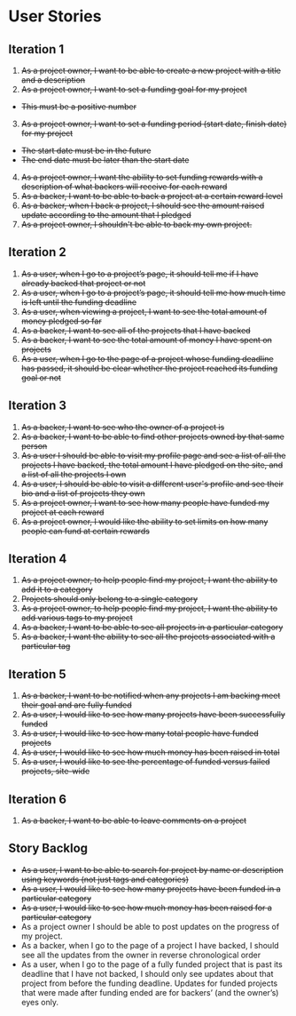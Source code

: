 # User Stories


## Iteration 1
1. ~~As a project owner, I want to be able to create a new project with a title and a description~~
2. ~~As a project owner, I want to set a funding goal for my project~~
  *  ~~This must be a positive number~~
3. ~~As a project owner, I want to set a funding period (start date, finish date) for my project~~
* ~~The start date must be in the future~~
* ~~The end date must be later than the start date~~
4. ~~As a project owner, I want the ability to set funding rewards with a description of what backers will receive for each reward~~
5. ~~As a backer, I want to be able to back a project at a certain reward level~~
6. ~~As a backer, when I back a project, I should see the amount raised update according to the amount that I pledged~~
7. ~~As a project owner, I shouldn't be able to back my own project.~~
## Iteration 2
1. ~~As a user, when I go to a project’s page, it should tell me if I have already backed that project or not~~
2. ~~As a user, when I go to a project’s page, it should tell me how much time is left until the funding deadline~~
3. ~~As a user, when viewing a project, I want to see the total amount of money pledged so far~~
4. ~~As a backer, I want to see all of the projects that I have backed~~
5. ~~As a backer, I want to see the total amount of money I have spent on projects~~
6. ~~As a user, when I go to the page of a project whose funding deadline has passed, it should be clear whether the project reached its funding goal or not~~
## Iteration 3
1. ~~As a backer, I want to see who the owner of a project is~~
2. ~~As a backer, I want to be able to find other projects owned by that same person~~
3. ~~As a user I should be able to visit my profile page and see a list of all the projects I have backed, the total amount I have pledged on the site, and a list of all the projects I own~~
4. ~~As a user, I should be able to visit a different user's profile and see their bio and a list of projects they own~~
5. ~~As a project owner, I want to see how many people have funded my project at each reward~~
6. ~~As a project owner, I would like the ability to set limits on how many people can fund at certain rewards~~

## Iteration 4
1. ~~As a project owner, to help people find my project, I want the ability to add it to a category~~
2. ~~Projects should only belong to a single category~~
3. ~~As a project owner, to help people find my project, I want the ability to add various tags to my project~~
4. ~~As a backer, I want to be able to see all projects in a particular category~~
5. ~~As a backer, I want the ability to see all the projects associated with a particular tag~~

## Iteration 5
1. ~~As a backer, I want to be notified when any projects I am backing meet their goal and are fully funded~~
2. ~~As a user, I would like to see how many projects have been successfully funded~~
3. ~~As a user, I would like to see how many total people have funded projects~~
4. ~~As a user, I would like to see how much money has been raised in total~~
5. ~~As a user, I would like to see the percentage of funded versus failed projects, site-wide~~

## Iteration 6
1. ~~As a backer, I want to be able to leave comments on a project~~

## Story Backlog
* ~~As a user, I want to be able to search for project by name or description using keywords (not just tags and categories)~~
* ~~As a user, I would like to see how many projects have been funded in a particular category~~
* ~~As a user, I would like to see how much money has been raised for a particular category~~
* As a project owner I should be able to post updates on the progress of my project.
* As a backer, when I go to the page of a project I have backed, I should see all the updates from the owner in reverse chronological order
* As a user, when I go to the page of a fully funded project that is past its deadline that I have not backed, I should only see updates about that project from before the funding deadline. Updates for funded projects that were made after funding ended are for backers’ (and the owner’s) eyes only.
